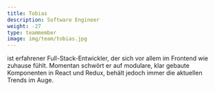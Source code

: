```yaml
---
title: Tobias
description: Software Engineer
weight: -27
type: teammember
image: img/team/tobias.jpg
---
```


ist erfahrener Full-Stack-Entwickler, der sich vor allem im Frontend wie
zuhause fühlt. Momentan schwört er auf modulare, klar gebaute Komponenten in
React und Redux, behält jedoch immer die aktuellen Trends im Auge.
